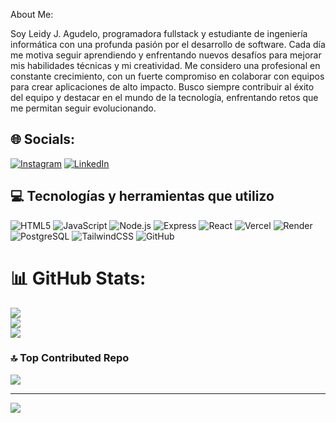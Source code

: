 About Me:

Soy Leidy J. Agudelo, programadora fullstack y estudiante de ingeniería informática con una profunda pasión por el desarrollo de software. Cada día me motiva seguir aprendiendo y enfrentando nuevos desafíos para mejorar mis habilidades técnicas y mi creatividad. Me considero una profesional en constante crecimiento, con un fuerte compromiso en colaborar con equipos para crear aplicaciones de alto impacto. Busco siempre contribuir al éxito del equipo y destacar en el mundo de la tecnología, enfrentando retos que me permitan seguir evolucionando.


## 🌐 Socials:
[![Instagram](https://img.shields.io/badge/Instagram-%23E4405F.svg?logo=Instagram&logoColor=white)](https://instagram.com/leidy_johannna186) [![LinkedIn](https://img.shields.io/badge/LinkedIn-%230077B5.svg?logo=linkedin&logoColor=white)](https://linkedin.com/in/leidy-j-agudelo) 

## 💻 Tecnologías y herramientas que utilizo
![HTML5](https://img.shields.io/badge/html5-%23E34F26.svg?style=for-the-badge&logo=html5&logoColor=white)
![JavaScript](https://img.shields.io/badge/javascript-%23323330.svg?style=for-the-badge&logo=javascript&logoColor=%23F7DF1E)
![Node.js](https://img.shields.io/badge/Node.js-339933.svg?style=for-the-badge&logo=nodedotjs&logoColor=white)
![Express](https://img.shields.io/badge/Express.js-000000.svg?style=for-the-badge&logo=express&logoColor=white)
![React](https://img.shields.io/badge/react-%2320232a.svg?style=for-the-badge&logo=react&logoColor=%2361DAFB)
![Vercel](https://img.shields.io/badge/Vercel-000000.svg?style=for-the-badge&logo=vercel&logoColor=white)
![Render](https://img.shields.io/badge/Render-46E3B7.svg?style=for-the-badge&logo=render&logoColor=white)
![PostgreSQL](https://img.shields.io/badge/PostgreSQL-4169E1.svg?style=for-the-badge&logo=postgresql&logoColor=white)
![TailwindCSS](https://img.shields.io/badge/TailwindCSS-06B6D4.svg?style=for-the-badge&logo=tailwindcss&logoColor=white)
![GitHub](https://img.shields.io/badge/GitHub-181717.svg?style=for-the-badge&logo=github&logoColor=white)

# 📊 GitHub Stats:
![](https://github-readme-stats.vercel.app/api?username=LJAgudelo&theme=blue-green&hide_border=true&include_all_commits=false&count_private=false)<br/>
![](https://github-readme-streak-stats.herokuapp.com/?user=LJAgudelo&theme=blue-green&hide_border=true)<br/>
![](https://github-readme-stats.vercel.app/api/top-langs/?username=LJAgudelo&theme=blue-green&hide_border=true&include_all_commits=false&count_private=false&layout=compact)

### 🔝 Top Contributed Repo
![](https://github-contributor-stats.vercel.app/api?username=LJAgudelo&limit=5&theme=dark&combine_all_yearly_contributions=true)

---
[![](https://visitcount.itsvg.in/api?id=LJAgudelo&icon=0&color=0)](https://visitcount.itsvg.in)

<!-- Proudly created with GPRM ( https://gprm.itsvg.in ) -->
